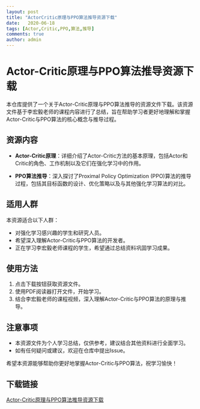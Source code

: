 ```yaml
---
layout: post
title: "ActorCritic原理与PPO算法推导资源下载"
date:   2020-06-18
tags: [Actor,Critic,PPO,算法,推导]
comments: true
author: admin
---
```

# Actor-Critic原理与PPO算法推导资源下载

本仓库提供了一个关于Actor-Critic原理与PPO算法推导的资源文件下载。该资源文件基于李宏毅老师的课程内容进行了总结，旨在帮助学习者更好地理解和掌握Actor-Critic与PPO算法的核心概念与推导过程。

## 资源内容

- **Actor-Critic原理**：详细介绍了Actor-Critic方法的基本原理，包括Actor和Critic的角色、工作机制以及它们在强化学习中的作用。
  
- **PPO算法推导**：深入探讨了Proximal Policy Optimization (PPO)算法的推导过程，包括其目标函数的设计、优化策略以及与其他强化学习算法的对比。

## 适用人群

本资源适合以下人群：

- 对强化学习感兴趣的学生和研究人员。
- 希望深入理解Actor-Critic与PPO算法的开发者。
- 正在学习李宏毅老师课程的学生，希望通过总结资料巩固学习成果。

## 使用方法

1. 点击下载按钮获取资源文件。
2. 使用PDF阅读器打开文件，开始学习。
3. 结合李宏毅老师的课程视频，深入理解Actor-Critic与PPO算法的原理与推导。

## 注意事项

- 本资源文件为个人学习总结，仅供参考，建议结合其他资料进行全面学习。
- 如有任何疑问或建议，欢迎在仓库中提出Issue。

希望本资源能够帮助你更好地掌握Actor-Critic与PPO算法，祝学习愉快！

## 下载链接

[Actor-Critic原理与PPO算法推导资源下载](https://pan.quark.cn/s/17fb47ee07f2)